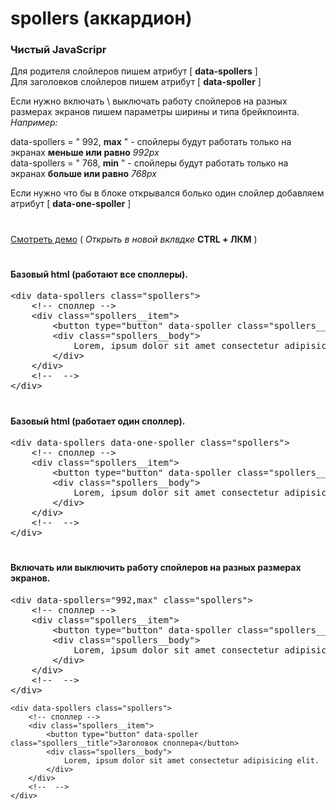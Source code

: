 # spollers (аккардион)
### Чистый JavaScripr
Для родителя слойлеров пишем атрибут  [ **data-spollers** ]<br>
Для заголовков слойлеров пишем атрибут [ **data-spoller** ]<br>

Если нужно включать \ выключать работу спойлеров на разных размерах экранов
пишем параметры ширины и типа брейкпоинта.
_Например:_

data-spollers = " 992, **max** " - спойлеры будут работать только на экранах **меньше или равно** _992px_<br>
data-spollers = " 768, **min** " - спойлеры будут работать только на экранах **больше или равно** _768px_

Если нужно что бы в блоке открывался болько один слойлер добавляем атрибут [ **data-one-spoller** ]
#
###
[Смотреть демо](https://beserega.github.io/spollers/) ( _Открыть в новой вклвдке_  **CTRL + ЛКМ**  )
#
#### Базовый html (работают все споллеры).
<pre>
&ltdiv data-spollers class="spollers"&gt
    &lt!-- споллер --&gt
    &ltdiv class="spollers__item"&gt
        &ltbutton type="button" data-spoller class="spollers__title"&gtЗаголовок споллера&lt/button&gt
        &ltdiv class="spollers__body"&gt
            Lorem, ipsum dolor sit amet consectetur adipisicing elit.
        &lt/div&gt
    &lt/div&gt
    &lt!--  --&gt
&lt/div&gt
</pre>

#
#### Базовый html (работает один споллер).
<pre>
&ltdiv data-spollers data-one-spoller class="spollers"&gt
    &lt!-- споллер --&gt
    &ltdiv class="spollers__item"&gt
        &ltbutton type="button" data-spoller class="spollers__title"&gtЗаголовок споллера&lt/button&gt
        &ltdiv class="spollers__body"&gt
            Lorem, ipsum dolor sit amet consectetur adipisicing elit.
        &lt/div&gt
    &lt/div&gt
    &lt!--  --&gt
&lt/div&gt
</pre>

#
#### Включать или выключить работу спойлеров на разных размерах экранов.
<pre>
&ltdiv data-spollers="992,max" class="spollers"&gt
    &lt!-- споллер --&gt
    &ltdiv class="spollers__item"&gt
        &ltbutton type="button" data-spoller class="spollers__title"&gtЗаголовок споллера&lt/button&gt
        &ltdiv class="spollers__body"&gt
            Lorem, ipsum dolor sit amet consectetur adipisicing elit.
        &lt/div&gt
    &lt/div&gt
    &lt!--  --&gt
&lt/div&gt
</pre>

```
<div data-spollers class="spollers">
    <!-- споллер -->
    <div class="spollers__item">
        <button type="button" data-spoller class="spollers__title">Заголовок споллера</button>
        <div class="spollers__body">
            Lorem, ipsum dolor sit amet consectetur adipisicing elit.
        </div>
    </div>
    <!--  -->
</div>
```
